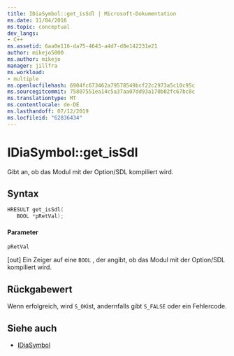 ```yaml
---
title: IDiaSymbol::get_isSdl | Microsoft-Dokumentation
ms.date: 11/04/2016
ms.topic: conceptual
dev_langs:
- C++
ms.assetid: 6aa0e116-da75-4643-a4d7-d8e142231e21
author: mikejo5000
ms.author: mikejo
manager: jillfra
ms.workload:
- multiple
ms.openlocfilehash: 6904fc673462a79578549bcf22c2973a5c10c95c
ms.sourcegitcommit: 75807551ea14c5a37aa07dd93a170b02fc67bc8c
ms.translationtype: MT
ms.contentlocale: de-DE
ms.lasthandoff: 07/12/2019
ms.locfileid: "62836434"
---
```

# <a name="idiasymbolgetissdl"></a>IDiaSymbol::get_isSdl
Gibt an, ob das Modul mit der Option/SDL kompiliert wird.

## <a name="syntax"></a>Syntax

```C++
HRESULT get_isSdl(
   BOOL *pRetVal);
```

#### <a name="parameters"></a>Parameter
 `pRetVal`

[out] Ein Zeiger auf eine `BOOL` , der angibt, ob das Modul mit der Option/SDL kompiliert wird.

## <a name="return-value"></a>Rückgabewert
 Wenn erfolgreich, wird `S_OK`ist, andernfalls gibt `S_FALSE` oder ein Fehlercode.

## <a name="see-also"></a>Siehe auch
- [IDiaSymbol](../../debugger/debug-interface-access/idiasymbol.md)